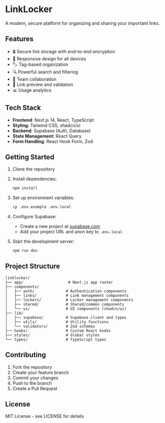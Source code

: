 # LinkLocker

A modern, secure platform for organizing and sharing your important links.

## Features

- 🔒 Secure link storage with end-to-end encryption
- 📱 Responsive design for all devices
- 🏷️ Tag-based organization
- 🔍 Powerful search and filtering
- 👥 Team collaboration
- 🔗 Link preview and validation
- 📊 Usage analytics

## Tech Stack

- **Frontend**: Next.js 14, React, TypeScript
- **Styling**: Tailwind CSS, shadcn/ui
- **Backend**: Supabase (Auth, Database)
- **State Management**: React Query
- **Form Handling**: React Hook Form, Zod

## Getting Started

1. Clone the repository
2. Install dependencies:
   ```bash
   npm install
   ```
3. Set up environment variables:
   ```bash
   cp .env.example .env.local
   ```
4. Configure Supabase:
   - Create a new project at [supabase.com](https://supabase.com)
   - Add your project URL and anon key to `.env.local`

5. Start the development server:
   ```bash
   npm run dev
   ```

## Project Structure

```
linklocker/
├── app/                    # Next.js app router
├── components/            
│   ├── auth/              # Authentication components
│   ├── links/             # Link management components
│   ├── lockers/           # Locker management components
│   ├── shared/            # Shared/common components
│   └── ui/                # UI components (shadcn/ui)
├── lib/
│   ├── supabase/          # Supabase client and types
│   ├── utils/             # Utility functions
│   └── validators/        # Zod schemas
├── hooks/                 # Custom React hooks
├── styles/                # Global styles
└── types/                 # TypeScript types
```

## Contributing

1. Fork the repository
2. Create your feature branch
3. Commit your changes
4. Push to the branch
5. Create a Pull Request

## License

MIT License - see LICENSE for details